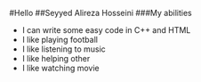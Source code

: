 #Hello
##Seyyed Alireza Hosseini
###My abilities
- I can write some easy code in C++ and HTML
- I like playing football
- I like listening to music
- I like helping other 
- I like watching movie
 
